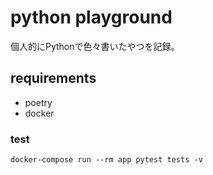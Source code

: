 # python playground
個人的にPythonで色々書いたやつを記録。

## requirements
- poetry
- docker

### test
```shell
docker-compose run --rm app pytest tests -v 
```
